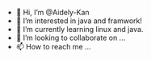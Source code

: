 - 👋 Hi, I’m @Aidely-Kan
- 👀 I’m interested in java and framwork!
- 🌱 I’m currently learning linux and java.
- 💞️ I’m looking to collaborate on ...
- 📫 How to reach me ...

<!---
Aidely-Kan/Aidely-Kan is a ✨ special ✨ repository because its `README.md` (this file) appears on your GitHub profile.
You can click the Preview link to take a look at your changes.
--->
